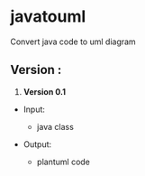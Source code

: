 # javatouml
Convert java code to uml diagram

## Version : 

1. __Version 0.1__

- Input: 
  - java class

- Output: 
  - plantuml code
